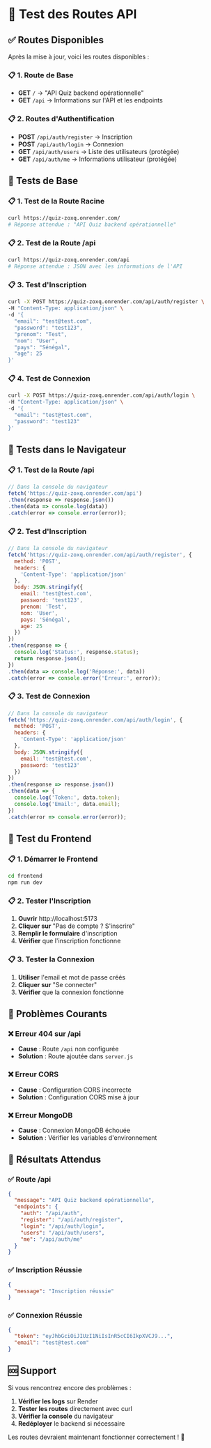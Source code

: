 # 🧪 Test des Routes API

## ✅ **Routes Disponibles**

Après la mise à jour, voici les routes disponibles :

### 📋 **1. Route de Base**
- **GET** `/` → "API Quiz backend opérationnelle"
- **GET** `/api` → Informations sur l'API et les endpoints

### 📋 **2. Routes d'Authentification**
- **POST** `/api/auth/register` → Inscription
- **POST** `/api/auth/login` → Connexion
- **GET** `/api/auth/users` → Liste des utilisateurs (protégée)
- **GET** `/api/auth/me` → Informations utilisateur (protégée)

## 🎯 **Tests de Base**

### 📋 **1. Test de la Route Racine**

```bash
curl https://quiz-zoxq.onrender.com/
# Réponse attendue : "API Quiz backend opérationnelle"
```

### 📋 **2. Test de la Route /api**

```bash
curl https://quiz-zoxq.onrender.com/api
# Réponse attendue : JSON avec les informations de l'API
```

### 📋 **3. Test d'Inscription**

```bash
curl -X POST https://quiz-zoxq.onrender.com/api/auth/register \
-H "Content-Type: application/json" \
-d '{
  "email": "test@test.com",
  "password": "test123",
  "prenom": "Test",
  "nom": "User",
  "pays": "Sénégal",
  "age": 25
}'
```

### 📋 **4. Test de Connexion**

```bash
curl -X POST https://quiz-zoxq.onrender.com/api/auth/login \
-H "Content-Type: application/json" \
-d '{
  "email": "test@test.com",
  "password": "test123"
}'
```

## 🎯 **Tests dans le Navigateur**

### 📋 **1. Test de la Route /api**

```javascript
// Dans la console du navigateur
fetch('https://quiz-zoxq.onrender.com/api')
.then(response => response.json())
.then(data => console.log(data))
.catch(error => console.error(error));
```

### 📋 **2. Test d'Inscription**

```javascript
// Dans la console du navigateur
fetch('https://quiz-zoxq.onrender.com/api/auth/register', {
  method: 'POST',
  headers: {
    'Content-Type': 'application/json'
  },
  body: JSON.stringify({
    email: 'test@test.com',
    password: 'test123',
    prenom: 'Test',
    nom: 'User',
    pays: 'Sénégal',
    age: 25
  })
})
.then(response => {
  console.log('Status:', response.status);
  return response.json();
})
.then(data => console.log('Réponse:', data))
.catch(error => console.error('Erreur:', error));
```

### 📋 **3. Test de Connexion**

```javascript
// Dans la console du navigateur
fetch('https://quiz-zoxq.onrender.com/api/auth/login', {
  method: 'POST',
  headers: {
    'Content-Type': 'application/json'
  },
  body: JSON.stringify({
    email: 'test@test.com',
    password: 'test123'
  })
})
.then(response => response.json())
.then(data => {
  console.log('Token:', data.token);
  console.log('Email:', data.email);
})
.catch(error => console.error(error));
```

## 🎯 **Test du Frontend**

### 📋 **1. Démarrer le Frontend**

```bash
cd frontend
npm run dev
```

### 📋 **2. Tester l'Inscription**

1. **Ouvrir** http://localhost:5173
2. **Cliquer sur** "Pas de compte ? S'inscrire"
3. **Remplir le formulaire** d'inscription
4. **Vérifier** que l'inscription fonctionne

### 📋 **3. Tester la Connexion**

1. **Utiliser** l'email et mot de passe créés
2. **Cliquer sur** "Se connecter"
3. **Vérifier** que la connexion fonctionne

## 🚨 **Problèmes Courants**

### ❌ **Erreur 404 sur /api**
- **Cause** : Route `/api` non configurée
- **Solution** : Route ajoutée dans `server.js`

### ❌ **Erreur CORS**
- **Cause** : Configuration CORS incorrecte
- **Solution** : Configuration CORS mise à jour

### ❌ **Erreur MongoDB**
- **Cause** : Connexion MongoDB échouée
- **Solution** : Vérifier les variables d'environnement

## 🎉 **Résultats Attendus**

### ✅ **Route /api**
```json
{
  "message": "API Quiz backend opérationnelle",
  "endpoints": {
    "auth": "/api/auth",
    "register": "/api/auth/register",
    "login": "/api/auth/login",
    "users": "/api/auth/users",
    "me": "/api/auth/me"
  }
}
```

### ✅ **Inscription Réussie**
```json
{
  "message": "Inscription réussie"
}
```

### ✅ **Connexion Réussie**
```json
{
  "token": "eyJhbGciOiJIUzI1NiIsInR5cCI6IkpXVCJ9...",
  "email": "test@test.com"
}
```

## 🆘 **Support**

Si vous rencontrez encore des problèmes :

1. **Vérifier les logs** sur Render
2. **Tester les routes** directement avec curl
3. **Vérifier la console** du navigateur
4. **Redéployer** le backend si nécessaire

Les routes devraient maintenant fonctionner correctement ! 🚀 